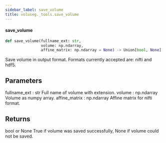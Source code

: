 ```yaml
---
sidebar_label: save_volume
title: voluseg._tools.save_volume
---
```


#### save\_volume

```python
def save_volume(fullname_ext: str,
                volume: np.ndarray,
                affine_matrix: np.ndarray = None) -> Union[bool, None]
```

Save volume in output format.
Formats currently accepted are: nifti and hdf5.

Parameters
----------
fullname_ext : str
    Full name of volume with extension.
volume : np.ndarray
    Volume as numpy array.
affine_matrix : np.ndarray
    Affine matrix for nifti format.

Returns
-------
bool or None
    True if volume was saved successfully, None if volume could not be saved.

